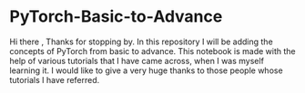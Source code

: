 # PyTorch-Basic-to-Advance
Hi there , Thanks for stopping by. In this repository I will be adding the concepts of PyTorch  from basic to advance. This notebook is made with the help of various tutorials that I have came across, when  I was myself learning it. I would like to give a very huge thanks to those people whose tutorials I have referred.
